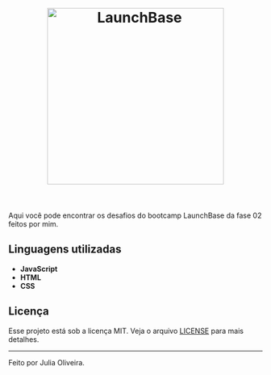 <h1 align="center">
<br>
  <img src="https://camo.githubusercontent.com/268b1344409fac98c4eeda520482b6910c4ddcba/68747470733a2f2f73746f726167652e676f6f676c65617069732e636f6d2f676f6c64656e2d77696e642f626f6f7463616d702d6c61756e6368626173652f6c6f676f2e706e67" alt="LaunchBase" width="350">
<br>
<br>
</h1>

<p>Aqui você pode encontrar os desafios do bootcamp LaunchBase da fase 02 feitos por mim.</p>

## Linguagens utilizadas
[//]: # (Add the features of your project here:)
- **JavaScript**
- **HTML**
- **CSS**

## Licença
Esse projeto está sob a licença MIT. Veja o arquivo [LICENSE](https://opensource.org/licenses/MIT) para mais detalhes.

<hr />

Feito por Julia Oliveira.

